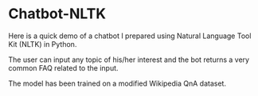 # Chatbot-NLTK
Here is a quick demo of a chatbot I prepared using Natural Language Tool Kit (NLTK) in Python.

The user can input any topic of his/her interest and the bot returns a very common FAQ related to the input.

The model has been trained on a modified Wikipedia QnA dataset.
